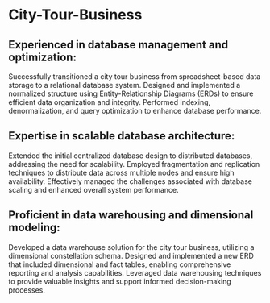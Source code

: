 # City-Tour-Business

## Experienced in database management and optimization: 
Successfully transitioned a city tour business from spreadsheet-based data storage to a relational database system. Designed and implemented a normalized structure using Entity-Relationship Diagrams (ERDs) to ensure efficient data organization and integrity. Performed indexing, denormalization, and query optimization to enhance database performance.

## Expertise in scalable database architecture: 
Extended the initial centralized database design to distributed databases, addressing the need for scalability. Employed fragmentation and replication techniques to distribute data across multiple nodes and ensure high availability. Effectively managed the challenges associated with database scaling and enhanced overall system performance.

## Proficient in data warehousing and dimensional modeling: 
Developed a data warehouse solution for the city tour business, utilizing a dimensional constellation schema. Designed and implemented a new ERD that included dimensional and fact tables, enabling comprehensive reporting and analysis capabilities. Leveraged data warehousing techniques to provide valuable insights and support informed decision-making processes.
